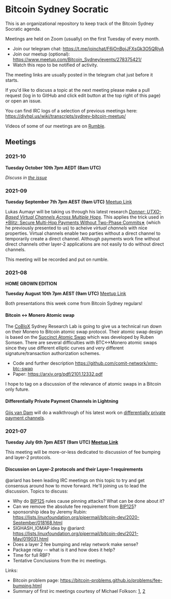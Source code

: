 # Bitcoin Sydney Socratic

This is an organizational repository to keep track of the Bitcoin Sydney Socratic agenda.

Meetings are held on Zoom (usually) on the first Tuesday of every month.
- Join our telegram chat: https://t.me/joinchat/F6jOnBpjJFXsGk3O5QRiyA
- Join our meetup (optional): https://www.meetup.com/Bitcoin_Sydney/events/278375421/
- Watch this repo to be notified of activity.

The meeting links are usually posted in the telegram chat just before it starts.

If you'd like to discuss a topic at the next meeting please make a pull request (log in to GitHub and click edit button at the top right of this page) or open an issue.

You can find IRC logs of a selection of previous meetings here: https://diyhpl.us/wiki/transcripts/sydney-bitcoin-meetup/

Videos of some of our meetings are on [Rumble](https://rumble.com/c/c-1038361).

## Meetings



### 2021-10

**Tuesday October 10th 7pm AEDT (8am UTC)**

_Discuss in [the issue](https://github.com/bitcoin-sydney/socratic/issues/2)_

### 2021-09

**Tuesday September 7th 7pm AEST (9am UTC)** [Meetup Link](https://www.meetup.com/Bitcoin_Sydney/events/280479952/)

Lukas Aumayr will be taking us through his latest research [*Donner: UTXO-Based Virtual Channels Across Multiple Hops*](https://eprint.iacr.org/2021/855.pdf).
This applies the trick used in [*Blitz: Secure Multi-Hop Payments Without Two-Phase Commits∗](https://eprint.iacr.org/2021/176.pdf) (which he previously presented to us) to acheive _virtual channels_ with nice properties.
Virtual channels enable two parties without a direct channel to temporarily create a direct channel.
Although payments work fine without direct channels other layer-2 applications are not easily to do without direct channels.


This meeting will be recorded and put on rumble.

### 2021-08

**HOME GROWN EDITION**

**Tuesday August 10th 7pm AEST (9am UTC)** [Meetup Link](https://www.meetup.com/Bitcoin_Sydney/events/279898203)

Both presentations this week come from Bitcoin Sydney regulars!

#### Bitcoin <-> Monero Atomic swap

The [CoBloX](https://coblox.tech/) Sydney Research Lab is going to give us a technical run down on their Monero to Bitcoin atomic swap protocol.
Their atomic swap design is based on the [Succinct Atomic Swap](https://gist.github.com/RubenSomsen/8853a66a64825716f51b409be528355f) which was developed by Ruben Somsen.
There are several difficulties with BTC<->Monero atomic swaps since they use different elliptic curves and very different signature/transaction authorization schemes.

   - Code and further description https://github.com/comit-network/xmr-btc-swap
   - Paper: https://arxiv.org/pdf/2101.12332.pdf

I hope to tag on a discussion of the relevance of atomic swaps in a Bitcoin only future.

#### Differentially Private Payment Channels in Lightning

[Gijs van Dam](https://www.gijsvandam.nl) will do a walkthrough of his latest work on [differentially private payment channels](https://asciinema.org/a/6U2Y6iGrdwwvRoNqUYuOi9snP). 

### 2021-07

**Tuesday July 6th 7pm AEST (9am UTC) [Meetup Link](https://www.meetup.com/Bitcoin_Sydney/events/279162160/)**

This meeting will be more-or-less dedicated to discussion of fee bumping and layer-2 protocols.

#### Discussion on Layer-2 protocols and their Layer-1 requirements

   @ariard has been leading IRC meetings on this topic to try and get consensus around how to move forward. He'll joining us to lead the discussion. Topics to discuss:
   - Why do [BIP125] rules cause pinning attacks? What can be done about it?
   - Can we remove the absolute fee requirement from [BIP125]?
   - sponsorship idea by Jeremy Rubin: https://lists.linuxfoundation.org/pipermail/bitcoin-dev/2020-September/018168.html
   - SIGHASH_IOMAP idea by @ariard: https://lists.linuxfoundation.org/pipermail/bitcoin-dev/2021-May/019031.html
   - Does a layer 2 fee bumping and relay network make sense?
   - Package relay -- what is it and how does it help?
   - Time for full RBF?
   - Tentative Conclusions from the irc meetings.

Links:
   - Bitcoin problem page: https://bitcoin-problems.github.io/problems/fee-bumping.html
   - Summary of first irc meetings courtesy of Michael Folkson: [1](https://lists.linuxfoundation.org/pipermail/bitcoin-dev/2021-June/019079.html), [2](https://lists.linuxfoundation.org/pipermail/lightning-dev/2021-June/003077.html)

[BIP125]: https://github.com/bitcoin/bips/blob/master/bip-0125.mediawiki
